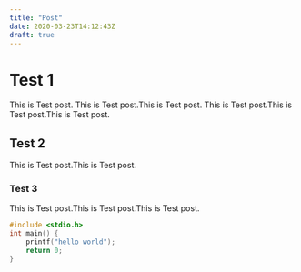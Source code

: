 ```yaml
---
title: "Post"
date: 2020-03-23T14:12:43Z
draft: true
---
```


# Test 1 

This is Test post.
This is Test post.This is Test post.
This is Test post.This is Test post.This is Test post.

## Test 2

This is Test post.This is Test post.

### Test 3

This is Test post.This is Test post.This is Test post.

```c++
#include <stdio.h>
int main() {
    printf("hello world");
    return 0;
}
```
